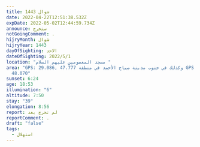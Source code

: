 ```yaml
---
title: شوال 1443
date: 2022-04-22T12:51:38.532Z
expDate: 2022-05-02T12:44:59.734Z
announce: ستخرج
notGoingComment: .
hijryMonth: شوال
hijryYear: 1443
dayOfSighting: الاحد
dateOfSighting: 2022/5/1
location: "مسجد المعصومين عليهم السلام "
area: "GPS: 29.086, 47.777 وكذلك في جنوب مدينة صباح الأحمد في منطقة GPS:28.743,
  48.070"
sunset: 6:24
age: 18:53
illumination: "6"
altitude: 7:50
stay: "39"
elongation: 8:56
report: لم تخرج بعد
reportComment: .
draft: "false"
tags:
  - استهلال
---
```

